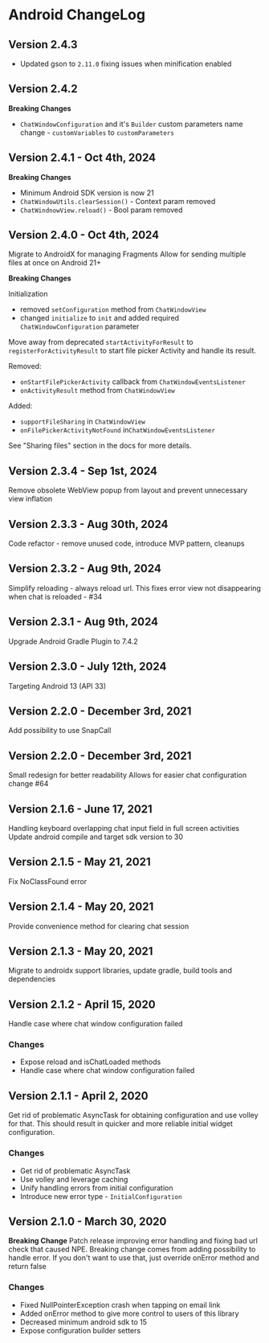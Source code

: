 # Android ChangeLog

## Version 2.4.3

* Updated gson to `2.11.0` fixing issues when minification enabled

## Version 2.4.2
**Breaking Changes**
* `ChatWindowConfiguration` and it's `Builder` custom parameters name change - `customVariables` to `customParameters`

## Version 2.4.1 - Oct 4th, 2024
**Breaking Changes**
* Minimum Android SDK version is now 21
* `ChatWindowUtils.clearSession()` - Context param removed
* `ChatWindnowView.reload()` - Bool param removed

## Version 2.4.0 - Oct 4th, 2024
Migrate to AndroidX for managing Fragments
Allow for sending multiple files at once on Android 21+

**Breaking Changes**

Initialization
* removed `setConfiguration` method from `ChatWindowView`
* changed `initialize` to `init` and added required `ChatWindowConfiguration` parameter

Move away from deprecated `startActivityForResult` to `registerForActivityResult` to start file picker Activity and handle its result.

Removed:
* `onStartFilePickerActivity` callback from `ChatWindowEventsListener`
* `onActivityResult` method from `ChatWindowView`

Added:
* `supportFileSharing` in `ChatWindowView`
* `onFilePickerActivityNotFound` in`ChatWindowEventsListener`

See "Sharing files" section in the docs for more details.

## Version 2.3.4 - Sep 1st, 2024
Remove obsolete WebView popup from layout and prevent unnecessary view inflation

## Version 2.3.3 - Aug 30th, 2024
Code refactor - remove unused code, introduce MVP pattern, cleanups

## Version 2.3.2 - Aug 9th, 2024
Simplify reloading - always reload url.
This fixes error view not disappearing when chat is reloaded - #34

## Version 2.3.1 - Aug 9th, 2024
Upgrade Android Gradle Plugin to 7.4.2

## Version 2.3.0 - July 12th, 2024
Targeting Android 13 (API 33)

## Version 2.2.0 - December 3rd, 2021
Add possibility to use SnapCall

## Version 2.2.0 - December 3rd, 2021
Small redesign for better readability
Allows for easier chat configuration change #64

## Version 2.1.6 - June 17, 2021
Handling keyboard overlapping chat input field in full screen activities
Update android compile and target sdk version to 30

## Version 2.1.5 - May 21, 2021
Fix NoClassFound error

## Version 2.1.4 - May 20, 2021
Provide convenience method for clearing chat session

## Version 2.1.3 - May 20, 2021
Migrate to androidx support libraries, update gradle, build tools and dependencies

## Version 2.1.2 - April 15, 2020
Handle case where chat window configuration failed

### Changes
- Expose reload and isChatLoaded methods
- Handle case where chat window configuration failed

## Version 2.1.1 - April 2, 2020
Get rid of problematic AsyncTask for obtaining configuration and use volley for that.
This should result in quicker and more reliable initial widget configuration.

### Changes
- Get rid of problematic AsyncTask
- Use volley and leverage caching
- Unify handling errors from initial configuration
- Introduce new error type - `InitialConfiguration`

## Version 2.1.0 - March 30, 2020
**Breaking Change**
Patch release improving error handling and fixing bad url check that caused NPE.
Breaking change comes from adding possibility to handle error. If you don't want to use that,
just override onError method and return false

### Changes
- Fixed NullPointerException crash when tapping on email link
- Added onError method to give more control to users of this library
- Decreased minimum android sdk to 15
- Expose configuration builder setters
